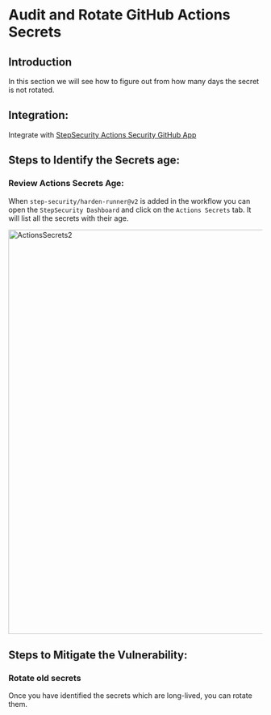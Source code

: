 # Audit and Rotate GitHub Actions Secrets

## Introduction
In this section we will see how to figure out from how many days the secret is not rotated.

## Integration:
Integrate with [StepSecurity Actions Security GitHub App](https://github.com/apps/stepsecurity-actions-security)

## Steps to Identify the Secrets age:

### Review Actions Secrets Age:
When `step-security/harden-runner@v2` is added in the workflow you can open the `StepSecurity Dashboard` and click on the `Actions Secrets` tab. It will list all the secrets with their age.

<img width="800" alt="ActionsSecrets2" src="https://github.com/learningcicd/github-actions-goat-test/assets/76629897/0ebc0d98-83d2-44e4-bec5-3f113136e602">


## Steps to Mitigate the Vulnerability:

### Rotate old secrets
Once you have identified the secrets which are long-lived, you can rotate them.




